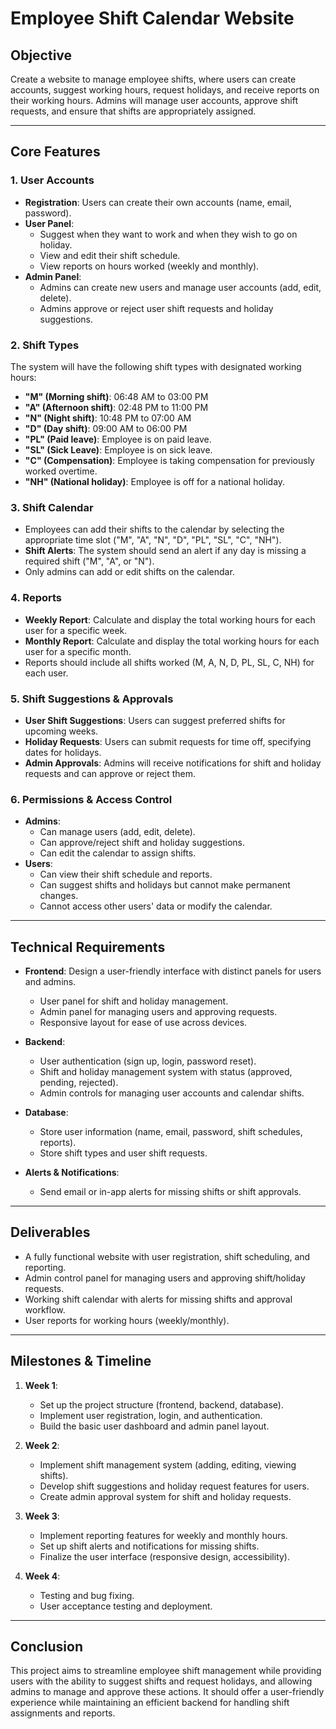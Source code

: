# Employee Shift Calendar Website

## Objective

Create a website to manage employee shifts, where users can create accounts, suggest working hours, request holidays, and receive reports on their working hours. Admins will manage user accounts, approve shift requests, and ensure that shifts are appropriately assigned.

---

## Core Features

### 1. **User Accounts**
   - **Registration**: Users can create their own accounts (name, email, password).
   - **User Panel**:
     - Suggest when they want to work and when they wish to go on holiday.
     - View and edit their shift schedule.
     - View reports on hours worked (weekly and monthly).
   - **Admin Panel**:
     - Admins can create new users and manage user accounts (add, edit, delete).
     - Admins approve or reject user shift requests and holiday suggestions.
   
### 2. **Shift Types**
   The system will have the following shift types with designated working hours:
   - **"M" (Morning shift)**: 06:48 AM to 03:00 PM
   - **"A" (Afternoon shift)**: 02:48 PM to 11:00 PM
   - **"N" (Night shift)**: 10:48 PM to 07:00 AM
   - **"D" (Day shift)**: 09:00 AM to 06:00 PM
   - **"PL" (Paid leave)**: Employee is on paid leave.
   - **"SL" (Sick Leave)**: Employee is on sick leave.
   - **"C" (Compensation)**: Employee is taking compensation for previously worked overtime.
   - **"NH" (National holiday)**: Employee is off for a national holiday.

### 3. **Shift Calendar**
   - Employees can add their shifts to the calendar by selecting the appropriate time slot ("M", "A", "N", "D", "PL", "SL", "C", "NH").
   - **Shift Alerts**: The system should send an alert if any day is missing a required shift ("M", "A", or "N").
   - Only admins can add or edit shifts on the calendar.

### 4. **Reports**
   - **Weekly Report**: Calculate and display the total working hours for each user for a specific week.
   - **Monthly Report**: Calculate and display the total working hours for each user for a specific month.
   - Reports should include all shifts worked (M, A, N, D, PL, SL, C, NH) for each user.

### 5. **Shift Suggestions & Approvals**
   - **User Shift Suggestions**: Users can suggest preferred shifts for upcoming weeks.
   - **Holiday Requests**: Users can submit requests for time off, specifying dates for holidays.
   - **Admin Approvals**: Admins will receive notifications for shift and holiday requests and can approve or reject them.

### 6. **Permissions & Access Control**
   - **Admins**:
     - Can manage users (add, edit, delete).
     - Can approve/reject shift and holiday suggestions.
     - Can edit the calendar to assign shifts.
   - **Users**:
     - Can view their shift schedule and reports.
     - Can suggest shifts and holidays but cannot make permanent changes.
     - Cannot access other users' data or modify the calendar.

---

## Technical Requirements

- **Frontend**: Design a user-friendly interface with distinct panels for users and admins.
  - User panel for shift and holiday management.
  - Admin panel for managing users and approving requests.
  - Responsive layout for ease of use across devices.
  
- **Backend**:
  - User authentication (sign up, login, password reset).
  - Shift and holiday management system with status (approved, pending, rejected).
  - Admin controls for managing user accounts and calendar shifts.
  
- **Database**:
  - Store user information (name, email, password, shift schedules, reports).
  - Store shift types and user shift requests.
  
- **Alerts & Notifications**:
  - Send email or in-app alerts for missing shifts or shift approvals.

---

## Deliverables

- A fully functional website with user registration, shift scheduling, and reporting.
- Admin control panel for managing users and approving shift/holiday requests.
- Working shift calendar with alerts for missing shifts and approval workflow.
- User reports for working hours (weekly/monthly).
  
---

## Milestones & Timeline

1. **Week 1**: 
   - Set up the project structure (frontend, backend, database).
   - Implement user registration, login, and authentication.
   - Build the basic user dashboard and admin panel layout.

2. **Week 2**: 
   - Implement shift management system (adding, editing, viewing shifts).
   - Develop shift suggestions and holiday request features for users.
   - Create admin approval system for shift and holiday requests.

3. **Week 3**:
   - Implement reporting features for weekly and monthly hours.
   - Set up shift alerts and notifications for missing shifts.
   - Finalize the user interface (responsive design, accessibility).

4. **Week 4**: 
   - Testing and bug fixing.
   - User acceptance testing and deployment.

---

## Conclusion

This project aims to streamline employee shift management while providing users with the ability to suggest shifts and request holidays, and allowing admins to manage and approve these actions. It should offer a user-friendly experience while maintaining an efficient backend for handling shift assignments and reports.
